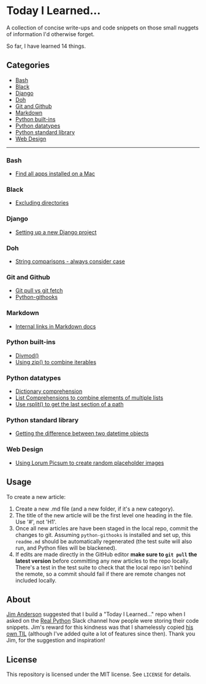 
# Today I Learned...

A collection of concise write-ups and code snippets on those small nuggets of information I'd otherwise forget.


So far, I have learned 14 things.

## Categories
- [Bash](<#Bash>)
- [Black](<#Black>)
- [Django](<#Django>)
- [Doh](<#Doh>)
- [Git and Github](<#Git-and-Github>)
- [Markdown](<#Markdown>)
- [Python built-ins](<#Python-built-ins>)
- [Python datatypes](<#Python-datatypes>)
- [Python standard library](<#Python-standard-library>)
- [Web Design](<#Web-Design>)
----
### Bash
- [Find all apps installed on a Mac](<./content/Bash/find_apps.md>)

### Black
- [Excluding directories](<./content/Black/exclude_directories.md>)

### Django
- [Setting up a new Django project](<./content/Django/django_new_proj_setup.md>)

### Doh
- [String comparisons - always consider case](<./content/Doh/string_search.md>)

### Git and Github
- [Git pull vs git fetch](<./content/Git and Github/git_pull_vs_fetch.md>)
- [Python-githooks](<./content/Git and Github/python-githooks_writeup.md>)

### Markdown
- [Internal links in Markdown docs](<./content/Markdown/internal_links.md>)

### Python built-ins
- [Divmod()](<./content/Python built-ins/divmod.md>)
- [Using zip() to combine iterables](<./content/Python built-ins/zip.md>)

### Python datatypes
- [Dictionary comprehension](<./content/Python datatypes/dict_comps.md>)
- [List Comprehensions to combine elements of multiple lists](<./content/Python datatypes/list_comp.md>)
- [Use rsplit() to get the last section of a path](<./content/Python datatypes/rsplit_strings.md>)

### Python standard library
- [Getting the difference between two datetime objects](<./content/Python standard library/timedelta.md>)

### Web Design
- [Using Lorum Picsum to create random placeholder images](<./content/Web Design/lorum_picsum.md>)

## Usage
To create a new article:

1. Create a new .md file (and a new folder, if it's a new category).
1. The title of the new article will be the first level one heading in the file. Use '#', not 'H1'.
1. Once all new articles are have been staged in the local repo, commit the changes to git. Assuming `python-githooks` is installed and set up, this `readme.md` should be automatically regenerated (the test suite will also run, and Python files will be blackened). 
1. If edits are made directly in the GitHub editor **make sure to `git pull` the latest version** before committing any new articles to the repo locally. There's a test in the test suite to check that the local repo isn't behind the remote, so a commit should fail if there are remote changes not included locally.

## About
[Jim Anderson](https://github.com/jima80525) suggested that I build a "Today I Learned..." repo when I asked on the [Real Python](https://realpython.com/) Slack channel how people were storing their code snippets.
Jim's reward for this kindness was that I shamelessly copied [his own TIL](https://github.com/jima80525/til) (although I've added quite a lot of features since then). Thank you Jim, for the suggestion and inspiration!

## License
This repository is licensed under the MIT license. See `LICENSE` for details.
